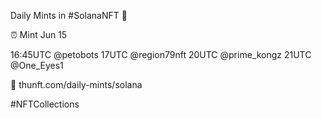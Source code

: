 Daily Mints in #SolanaNFT 🚀

⏰ Mint Jun 15

16:45UTC @petobots
17UTC @region79nft
20UTC @prime_kongz
21UTC @One_Eyes1

🔗 thunft.com/daily-mints/solana

#NFTCollections